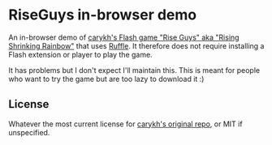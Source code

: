 # RiseGuys in-browser demo

An in-browser demo of [carykh's Flash game "Rise Guys" aka "Rising Shrinking Rainbow"](https://github.com/carykh/riseGuys) that uses [Ruffle](https://github.com/ruffle-rs/ruffle). It therefore does not require installing a Flash extension or player to play the game.

It has problems but I don't expect I'll maintain this. This is meant for people who want to try the game but are too lazy to download it :)

## License

Whatever the most current license for [carykh's original repo](https://github.com/carykh/riseGuys), or MIT if unspecified.
